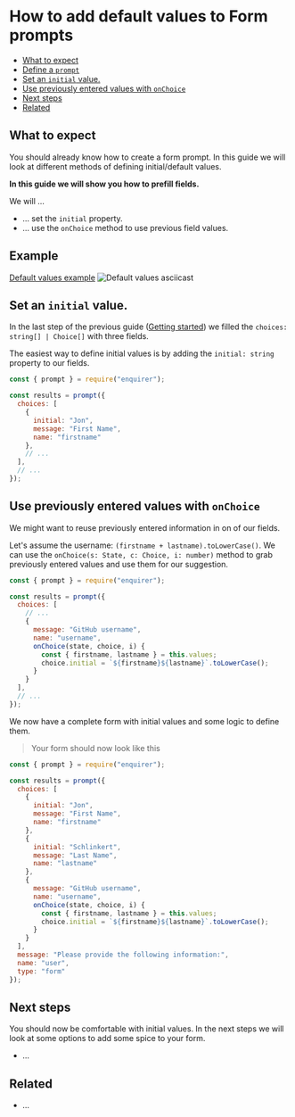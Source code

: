 # How to add default values to Form prompts

<!-- toc -->

- [What to expect](#what-to-expect)
- [Define a `prompt`](#example)
- [Set an `initial` value.](#set-an-initial-value)
- [Use previously entered values with `onChoice`](#use-previously-entered-values-with-onchoice)
- [Next steps](#next-steps)
- [Related](#related)

<!-- tocstop -->

## What to expect

You should already know how to create a form prompt. In this guide we will look
at different methods of defining initial/default values.

**In this guide we will show you how to prefill fields.**

We will …

* … set the `initial` property.
* … use the `onChoice` method to use previous field values.

## Example

[Default values example][default-values-example]
![Default values asciicast][default-values-rec]

## Set an `initial` value.

In the last step of the previous guide ([Getting started][getting-started]) we 
filled the `choices: string[] | Choice[]` with three fields.

The easiest way to define initial values is by adding the `initial: string` 
property to our fields.

```js
const { prompt } = require("enquirer");

const results = prompt({
  choices: [
    {
      initial: "Jon",
      message: "First Name",
      name: "firstname"
    },
    // ...
  ],
  // ...
});
```

## Use previously entered values with `onChoice`

We might want to reuse previously entered information in on of our fields.

Let's assume the username: `(firstname + lastname).toLowerCase()`. We can use the
`onChoice(s: State, c: Choice, i: number)` method to grab previously entered values
and use them for our suggestion.

```js
const { prompt } = require("enquirer");

const results = prompt({
  choices: [
    // ...
    {
      message: "GitHub username",
      name: "username",
      onChoice(state, choice, i) {
        const { firstname, lastname } = this.values;
        choice.initial = `${firstname}${lastname}`.toLowerCase();
      }
    }
  ],
  // ...
});
```

We now have a complete form with initial values and some logic to define them.

> Your form should now look like this

```js
const { prompt } = require("enquirer");

const results = prompt({
  choices: [
    {
      initial: "Jon",
      message: "First Name",
      name: "firstname"
    },
    {
      initial: "Schlinkert",
      message: "Last Name",
      name: "lastname"
    },
    {
      message: "GitHub username",
      name: "username",
      onChoice(state, choice, i) {
        const { firstname, lastname } = this.values;
        choice.initial = `${firstname}${lastname}`.toLowerCase();
      }
    }
  ],
  message: "Please provide the following information:",
  name: "user",
  type: "form"
});
```


## Next steps

You should now be comfortable with initial values. In the next steps we will
look at some options to add some spice to your form.

* ...


## Related

* ...

[getting-started]: https://github.com/enquirer/enquirer/tree/master/docs/form/getting-started.md
[default-values-rec]: https://uploads.codesandbox.io/uploads/user/d4803626-4dbe-4304-b684-7d790aa169f0/RfvF-form_default_values_001.svg
[default-values-example]: https://github.com/enquirer/enquirer/tree/master/guide/lib/prompts/form/default-values.js

